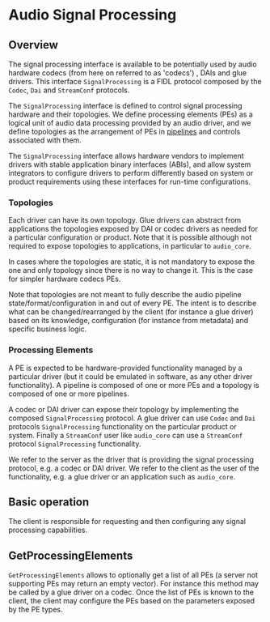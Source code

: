 # Audio Signal Processing

## Overview

The signal processing interface is available to be potentially used by audio hardware codecs (from
here on referred to as 'codecs') , DAIs and glue drivers. This interface `SignalProcessing` is a
FIDL protocol composed by the `Codec`, `Dai` and `StreamConf` protocols.

The `SignalProcessing` interface is defined to control signal processing hardware and their
topologies. We define processing elements (PEs) as a logical unit of audio data processing provided
by an audio driver, and we define topologies as the arrangement of PEs in [pipelines][pipeline] and
controls associated with them.

The `SignalProcessing` interface allows hardware vendors to implement drivers with stable
application binary interfaces (ABIs), and allow system integrators to configure drivers to perform
differently based on system or product requirements using these interfaces for run-time
configurations.

### Topologies

Each driver can have its own topology. Glue drivers can abstract from applications the topologies
exposed by DAI or codec drivers as needed for a particular configuration or product. Note that it is
possible although not required to expose topologies to applications, in particular to `audio_core`.

In cases where the topologies are static, it is not mandatory to expose the one and only topology
since there is no way to change it. This is the case for simpler hardware codecs PEs.

Note that topologies are not meant to fully describe the audio pipeline state/format/configuration
in and out of every PE. The intent is to describe what can be changed/rearranged by the client (for
instance a glue driver) based on its knowledge, configuration (for instance from metadata) and
specific business logic.

### Processing Elements

A PE is expected to be hardware-provided functionality managed by a particular driver (but it could
be emulated in software, as any other driver functionality). A pipeline is composed of one or more
PEs and a topology is composed of one or more pipelines.

A codec or DAI driver can expose their topology by implementing the composed `SignalProcessing`
protocol. A glue driver can use `Codec` and `Dai` protocols `SignalProcessing` functionality on the
particular product or system. Finally a `StreamConf` user like `audio_core` can use a `StreamConf`
protocol `SignalProcessing` functionality.

We refer to the server as the driver that is providing the signal processing protocol, e.g. a codec
or DAI driver. We refer to the client as the user of the functionality, e.g. a glue driver or an
application such as `audio_core`.

## Basic operation

The client is responsible for requesting and then configuring any signal processing capabilities.

## GetProcessingElements

`GetProcessingElements` allows to optionally get a list of all PEs (a server not supporting PEs may
return an empty vector). For instance this method may be called by a glue driver on a codec. Once
the list of PEs is known to the client, the client may configure the PEs based on the parameters
exposed by the PE types.

<!-- Reference links -->

[pipeline]: https://en.wikipedia.org/wiki/Pipeline_(computing)
